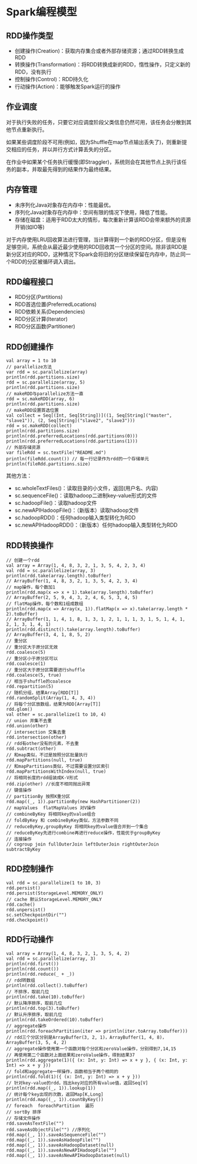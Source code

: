 # Spark编程模型

## RDD操作类型

* 创建操作(Creation)：获取内存集合或者外部存储资源；通过RDD转换生成RDD
* 转换操作(Transformation)：将RDD转换成新的RDD，惰性操作，只定义新的RDD，没有执行
* 控制操作(Control)：RDD持久化
* 行动操作(Action)：能够触发Spark运行的操作

## 作业调度

对于执行失败的任务，只要它对应调度阶段父类信息仍然可用，该任务会分散到其他节点重新执行。

如果某些调度阶段不可用(例如，因为Shuffle在map节点输出丢失了)，则重新提交相应的任务，并以并行方式计算丢失的分区。

在作业中如果某个任务执行缓慢(即Straggler)，系统则会在其他节点上执行该任务的副本，并取最先得到的结果作为最终结果。

## 内存管理

* 未序列化Java对象存在内存中：性能最优。
* 序列化Java对象存在内存中：空间有限的情况下使用，降低了性能。
* 存储在磁盘：适用于RDD太大的情形，每次重新计算该RDD会带来额外的资源开销(如IO等)

对于内存使用LRU回收算法进行管理，当计算得到一个新的RDD分区，但是没有足够空间，系统会从最近最少使用的RDD回收其一个分区的空间。除非该RDD是新分区对应的RDD，这种情况下Spark会将旧的分区继续保留在内存中，防止同一个RDD的分区被循环调入调出。

## RDD编程接口

* RDD分区(Partitions)
* RDD首选位置(PreferredLocations)
* RDD依赖关系(Dependencies)
* RDD分区计算(Iterator)
* RDD分区函数(Partitioner)

## RDD创建操作

```
val array = 1 to 10
// parallelize方法
var rdd = sc.parallelize(array)
println(rdd.partitions.size)
rdd = sc.parallelize(array, 5)
println(rdd.partitions.size)
// makeRDD与parallelize方法一直
rdd = sc.makeRDD(array, 6)
println(rdd.partitions.size)
// makeRDD设置首选位置
val collect = Seq[(Int, Seq[String])]((1, Seq[String]("master", "slave1")), (2, Seq[String]("slave2", "slave3")))
rdd = sc.makeRDD(collect)
println(rdd.partitions.size)
println(rdd.preferredLocations(rdd.partitions(0)))
println(rdd.preferredLocations(rdd.partitions(1)))
// 外部存储资源
var fileRdd = sc.textFile("README.md")
println(fileRdd.count()) // 每一行记录作为rdd的一个存储单元
println(fileRdd.partitions.size)
```

其他方法：
* sc.wholeTextFiles()：读取目录的小文件，返回(用户名、内容)
* sc.sequenceFile()：读取hadoop二进制key-value形式的文件
* sc.hadoopFile()：读取hadoop文件
* sc.newAPIHadoopFile()：（新版本）读取hadoop文件
* sc.hadoopRDD()：任何hadoop输入类型转化为RDD
* sc.newAPIHadoopRDD()：（新版本）任何hadoop输入类型转化为RDD

## RDD转换操作

```
// 创建一个rdd
val array = Array(1, 4, 8, 3, 2, 1, 3, 5, 4, 2, 3, 4)
val rdd = sc.parallelize(array, 3)
println(rdd.take(array.length).toBuffer)
// ArrayBuffer(1, 4, 8, 3, 2, 1, 3, 5, 4, 2, 3, 4)
// map操作，每个数加1
println(rdd.map(x => x + 1).take(array.length).toBuffer)
// ArrayBuffer(2, 5, 9, 4, 3, 2, 4, 6, 5, 3, 4, 5)
// flatMap操作，每个数和1组成数组
println(rdd.map(x => Array(x, 1)).flatMap(x => x).take(array.length * 2).toBuffer)
// ArrayBuffer(1, 1, 4, 1, 8, 1, 3, 1, 2, 1, 1, 1, 3, 1, 5, 1, 4, 1, 2, 1, 3, 1, 4, 1)
println(rdd.distinct().take(array.length).toBuffer)
// ArrayBuffer(3, 4, 1, 8, 5, 2)
// 重分区
// 重分区大于原分区无效
rdd.coalesce(5)
// 重分区小于原分区可以
rdd.coalesce(1)
// 重分区大于原分区需要进行shuffle
rdd.coalesce(5, true)
// 相当于shuffle的coalesce
rdd.repartition(5)
// 随机分组，结果Array[RDD[T]]
rdd.randomSplit(Array(1, 4, 3, 4))
// 将每个分区放数组，结果为RDD[Array[T]]
rdd.glom()
val other = sc.parallelize(1 to 10, 4)
// union 并集不去重
rdd.union(other)
// intersection 交集去重
rdd.intersection(other)
// rdd有other没有的元素，不去重
rdd.subtract(other)
// 和map类似，不过是按照分区批量执行
rdd.mapPartitions(null, true)
// 和mapPartitions类似，不过需要设置分区索引
rdd.mapPartitionsWithIndex(null, true)
// 将相同长度的rdd组装成K-V形式
rdd.zip(other) //长度不相同抛出异常
// 键值操作
// partitionBy 按照K重分区
rdd.map((_, 1)).partitionBy(new HashPartitioner(2))
// mapValues  flatMapValues 对V操作
// combineByKey 将相同key的value组合
// foldByKey 和 combineByKey类似，方法参数不同
// reduceByKey,groupByKey 将相同key的value值合并到一个集合
// reduceByKey先进行combine再进行reduce操作，性能优于groupByKey
// 连接操作
// cogroup join fullOuterJoin leftOuterJoin rightOuterJoin subtractByKey
```

## RDD控制操作

```
val rdd = sc.parallelize(1 to 10, 3)
rdd.persist()
rdd.persist(StorageLevel.MEMORY_ONLY)
// cache 默认StorageLevel.MEMORY_ONLY
rdd.cache()
rdd.unpersist()
sc.setCheckpointDir("")
rdd.checkpoint()
```

## RDD行动操作

```
val array = Array(1, 4, 8, 3, 2, 1, 3, 5, 4, 2)
val rdd = sc.parallelize(array, 3)
println(rdd.first())
println(rdd.count())
println(rdd.reduce(_ + _))
// rdd转数组
println(rdd.collect().toBuffer)
// 不排序，取前几位
println(rdd.take(10).toBuffer)
// 默认降序排序，取前几位
println(rdd.top(3).toBuffer)
// 默认升序排序，取前几位
println(rdd.takeOrdered(10).toBuffer)
// aggregate操作
println(rdd.foreachPartition(iter => println(iter.toArray.toBuffer)))
// rdd三个分区分别是ArrayBuffer(3, 2, 1)，ArrayBuffer(1, 4, 8)，ArrayBuffer(3, 5, 4, 2)
// aggregate操作使用第一个函数对每个分区和zeroValue操作，分别得到7,14,15
// 再使用第二个函数对上面结果和zeroValue操作，得到结果37
println(rdd.aggregate(1)({ (x: Int, y: Int) => x + y }, { (x: Int, y: Int) => x + y }))
// fold和aggregate一样操作，函数相当于两个相同的
println(rdd.fold(1)({ (x: Int, y: Int) => x + y }))
// 针对key-value的rdd，找出key对应的所有value值，返回Seq[V]
println(rdd.map((_, 1)).lookup(1))
// 统计每个key出现的次数，返回Map[K,Long]
println(rdd.map((_, 1)).countByKey())
// foreach  foreachPartition  遍历
// sortBy 排序
// 存储文件操作
rdd.saveAsTextFile("")
rdd.saveAsObjectFile("") //序列化
rdd.map((_, 1)).saveAsSequenceFile("")
rdd.map((_, 1)).saveAsHadoopFile("")
rdd.map((_, 1)).saveAsHadoopDataset(null)
rdd.map((_, 1)).saveAsNewAPIHadoopFile("")
rdd.map((_, 1)).saveAsNewAPIHadoopDataset(null)
```